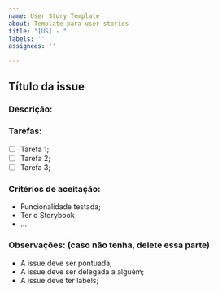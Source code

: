 ```yaml
---
name: User Story Template
about: Template para user stories
title: "[US] - "
labels: ''
assignees: ''

---
```


## Título da issue

### Descrição:

### Tarefas:

- [ ] Tarefa 1;
- [ ] Tarefa 2;
- [ ] Tarefa 3;

### Critérios de aceitação:

- Funcionalidade testada;
- Ter o Storybook
- ...

### Observações: (caso não tenha, delete essa parte)

- A issue deve ser pontuada;
- A issue deve ser delegada a alguém;
- A issue deve ter labels;
